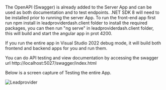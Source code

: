 The OpenAPI (Swagger) is already added to the Server App and can be used as both documentation and to test endpoints.
.NET SDK 8 will need to be installed prior to running the server App.
To run the front-end app first run npm install in leadproviderdash.client folder to install the required packages, you can then run "ng serve" in leadproviderdash.client folder, this will build and start the angular app in prot 4200.

If you run the entire app in Visual Studio 2022 debug mode, it will build both frontend and backend apps for you and run them.

You can do API testing and view documentation by accessing the swagger url http://localhost:5027/swagger/index.html


Below is a screen capture of Testing the entire App.

![Leadprovider](https://github.com/user-attachments/assets/3393ee15-1b54-4a46-916c-1b5e6d86fe42)

